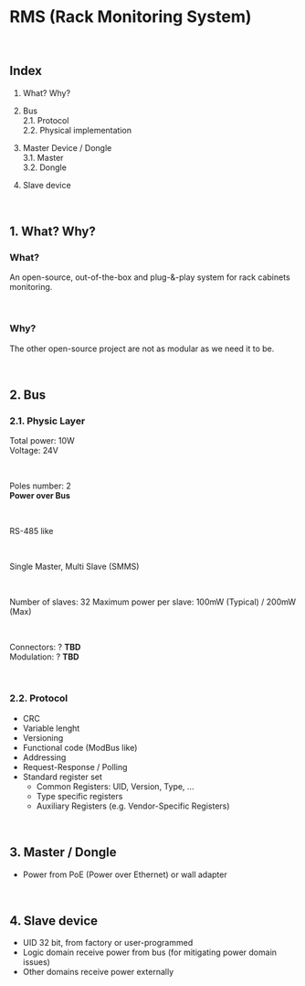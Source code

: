 <placeholder>

# RMS (Rack Monitoring System)

<br>

## Index

1. What? Why?<br>

2. Bus<br>
    2.1. Protocol<br>
    2.2. Physical implementation<br>
3. Master Device / Dongle<br>
    3.1. Master<br>
    3.2. Dongle<br>
4. Slave device

<br>

## 1. What? Why?

### What?
An open-source, out-of-the-box and plug-&-play system for rack cabinets monitoring.

<br>

### Why?
The other open-source project are not as modular as we need it to be.

<br>

## 2. Bus

### 2.1. Physic Layer

Total power: 10W<br>
Voltage: 24V<br>

<br>

Poles number: 2<br>
**Power over Bus**

<br>

RS-485 like

<br>

Single Master, Multi Slave (SMMS)

<br>

Number of slaves: 32
Maximum power per slave: 100mW (Typical) / 200mW (Max)

<br>

Connectors: ? **TBD**<br>
Modulation: ? **TBD**<br>

<br>

### 2.2. Protocol

- CRC
- Variable lenght
- Versioning
- Functional code (ModBus like)
- Addressing
- Request-Response / Polling
- Standard register set
    - Common Registers: UID, Version, Type, ...
    - Type specific registers
    - Auxiliary Registers (e.g. Vendor-Specific Registers)

<br>

## 3. Master / Dongle

- Power from PoE (Power over Ethernet) or wall adapter

<br>

## 4. Slave device

- UID 32 bit, from factory or user-programmed
- Logic domain receive power from bus (for mitigating power domain issues)
- Other domains receive power externally
